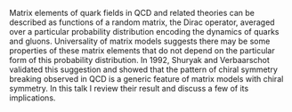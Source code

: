 Matrix elements of quark fields in QCD and related theories can be
described as functions of a random matrix, the Dirac operator,
averaged over a particular probability distribution encoding the
dynamics of quarks and gluons. Universality of matrix models suggests
there may be some properties of these matrix elements that do not
depend on the particular form of this probability distribution. In
1992, Shuryak and Verbaarschot validated this suggestion and showed
that the pattern of chiral symmetry breaking observed in QCD is a
generic feature of matrix models with chiral symmetry. In this talk I
review their result and discuss a few of its implications.
